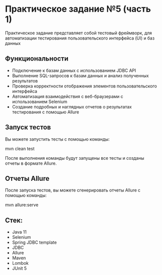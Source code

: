 # Практическое задание №5 (часть 1)

Практическое задание представляет собой тестовый фреймворк, 
для автоматизации тестирования пользовательского интерфейса (UI) и баз данных

## Функциональности

- Подключение к базам данных с использованием JDBC API
- Выполнение SQL-запросов к базам данных и анализ полученных результатов
- Проверка корректности отображения элементов пользовательского интерфейса
- Автоматизация взаимодействия с веб-браузерами с использованием Selenium
- Создание подробных и наглядных отчетов о результатах тестирования с помощью Allure

## Запуск тестов

Вы можете запустить тесты с помощью команды:

mvn clean test

После выполнения команды будут запущены все тесты и созданы отчеты в формате Allure.

## Отчеты Allure

После запуска тестов, вы можете сгенерировать отчеты Allure с помощью команды:

mvn allure:serve

## Стек:

- Java 11
- Selenium
- Spring JDBC template
- JDBC
- Allure
- Maven
- Lombok
- JUnit 5